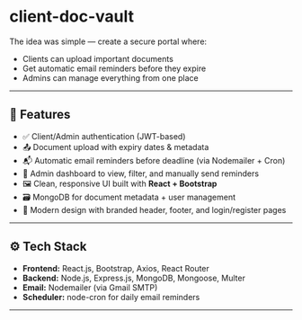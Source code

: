 # client-doc-vault

The idea was simple — create a secure portal where:
- Clients can upload important documents
- Get automatic email reminders before they expire
- Admins can manage everything from one place

---

## 🚀 Features

- ✅ Client/Admin authentication (JWT-based)
- 📤 Document upload with expiry dates & metadata
- 📬 Automatic email reminders before deadline (via Nodemailer + Cron)
- 🧠 Admin dashboard to view, filter, and manually send reminders
- 🖼️ Clean, responsive UI built with **React + Bootstrap**
- 🗃️ MongoDB for document metadata + user management
- 🧾 Modern design with branded header, footer, and login/register pages

---

## ⚙️ Tech Stack

- **Frontend:** React.js, Bootstrap, Axios, React Router
- **Backend:** Node.js, Express.js, MongoDB, Mongoose, Multer
- **Email:** Nodemailer (via Gmail SMTP)
- **Scheduler:** node-cron for daily email reminders

---
